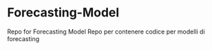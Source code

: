 Forecasting-Model
=================

Repo for Forecasting Model
Repo per contenere codice per modelli di forecasting
